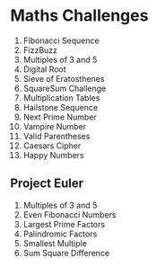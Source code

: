 # Maths Challenges

1. Fibonacci Sequence
2. FizzBuzz
3. Multiples of 3 and 5
4. Digital Root
5. Sieve of Eratosthenes
6. SquareSum Challenge
7. Multiplication Tables
8. Hailstone Sequence
9. Next Prime Number
10. Vampire Number
11. Valid Parentheses
12. Caesars Cipher
13. Happy Numbers


## Project Euler

1. Multiples of 3 and 5
2. Even Fibonacci Numbers
3. Largest Prime Factors
4. Palindromic Factors
5. Smallest Multiple
6. Sum Square Difference
